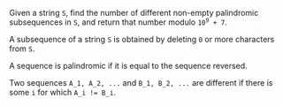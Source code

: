 Given a string `S`, find the number of different non-empty palindromic subsequences in `S`, and return that number modulo <code>10<sup>9</sup> + 7</code>.

A subsequence of a string `S` is obtained by deleting `0` or more characters from `S`.

A sequence is palindromic if it is equal to the sequence reversed.

Two sequences `A_1, A_2, ...` and `B_1, B_2, ...` are different if there is some `i` for which `A_i != B_i`.